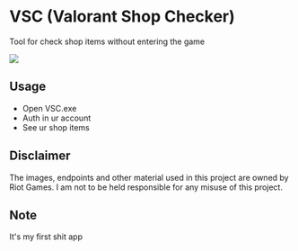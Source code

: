 # VSC (Valorant Shop Checker)
Tool for check shop items without entering the game

<img src="https://i.imgur.com/Ce4las7.png">

## Usage
- Open VSC.exe
- Auth in ur account
- See ur shop items

## Disclaimer
The images, endpoints and other material used in this project are owned by Riot Games.
I am not to be held responsible for any misuse of this project.

## Note
It's my first shit app
